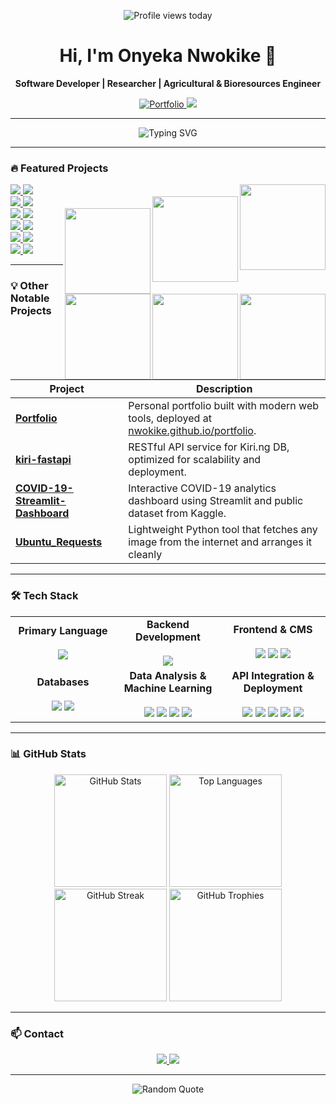 <p align="center">
  <img src="https://komarev.com/ghpvc/?username=Nwokike&color=808080&style=for-the-badge" alt="Profile views today"/>
</p>

<h1 align="center">Hi, I'm Onyeka Nwokike 👋</h1>
<p align="center"><b>Software Developer | Researcher | Agricultural & Bioresources Engineer</b></p>

<p align="center">
  <a href="https://nwokike.github.io/portfolio/">
    <img src="https://img.shields.io/badge/Portfolio-0077B5?style=for-the-badge&logo=website&logoColor=white" alt="Portfolio"/>
  </a>
  <a href="mailto:nwokikeonyeka@gmail.com">
    <img src="https://img.shields.io/badge/Email-nwokikeonyeka@gmail.com-red?style=for-the-badge&logo=gmail&logoColor=white"/>
  </a>
</p>

---

<p align="center">
  <img src="https://readme-typing-svg.demolab.com?font=Fira+Code&size=22&pause=1000&center=true&vCenter=true&width=480&lines=Building+AI+Platforms;Engineering+for+Impact;Research+and+Analysis" alt="Typing SVG"/>
</p>

---

### 🔥 Featured Projects

<a href="https://kiri.ng">
  <img align="right" height="137" src="https://github-readme-stats.vercel.app/api/pin/?username=Nwokike&repo=kiri.ng&theme=buefy&border_color=808080&bg_color=ffffff"/>
</a>
<a href="https://kiri.ng">
  <img src="https://img.shields.io/badge/Live-Kiri.ng-darkgreen?style=for-the-badge"/>
</a>
<a href="https://github.com/Nwokike/kiri.ng">
  <img src="https://img.shields.io/badge/Repo-GitHub-gray?style=for-the-badge"/>
</a>

<br>

<a href="https://spaninsight.onrender.com//">
  <img align="right" height="137" src="https://github-readme-stats.vercel.app/api/pin/?username=Nwokike&repo=spaninsight&theme=buefy&border_color=808080&bg_color=ffffff"/>
</a>
<a href="https://spaninsight.onrender.com/">
  <img src="https://img.shields.io/badge/Live-SpanInsight-blue?style=for-the-badge"/>
</a>
<a href="https://github.com/Nwokike/spaninsight">
  <img src="https://img.shields.io/badge/Repo-GitHub-gray?style=for-the-badge"/>
</a>

<br>

<a href="https://zelcry.onrender.com/">
  <img align="right" height="137" src="https://github-readme-stats.vercel.app/api/pin/?username=Nwokike&repo=zelcry&theme=buefy&border_color=808080&bg_color=ffffff"/>
</a>
<a href="https://zelcry.onrender.com/">
  <img src="https://img.shields.io/badge/Live-Zelcry-ffcd00?style=for-the-badge"/>
</a>
<a href="https://github.com/Nwokike/zelcry">
  <img src="https://img.shields.io/badge/Repo-GitHub-gray?style=for-the-badge"/>
</a>

<br>

<a href="https://yieldwise-ai.onrender.com/">
  <img align="right" height="137" src="https://github-readme-stats.vercel.app/api/pin/?username=Nwokike&repo=yieldwise-ai&theme=buefy&border_color=808080&bg_color=ffffff"/>
</a>
<a href="https://yieldwise-ai.onrender.com/">
  <img src="https://img.shields.io/badge/Live-YieldWiseAI-228B22?style=for-the-badge"/>
</a>
<a href="https://github.com/Nwokike/yieldwise-ai">
  <img src="https://img.shields.io/badge/Repo-GitHub-gray?style=for-the-badge"/>
</a>

<br>

<a href="https://asase-app.onrender.com/">
  <img align="right" height="137" src="https://github-readme-stats.vercel.app/api/pin/?username=Nwokike&repo=asase&theme=buefy&border_color=808080&bg_color=ffffff"/>
</a>
<a href="https://asase-app.onrender.com/">
  <img src="https://img.shields.io/badge/Live-Asase-008080?style=for-the-badge"/>
</a>
<a href="https://github.com/Nwokike/asase">
  <img src="https://img.shields.io/badge/Repo-GitHub-gray?style=for-the-badge"/>
</a>

<br>

<a href="https://nigerian-hate-speech-analyzer.streamlit.app/">
  <img align="right" height="137" src="https://github-readme-stats.vercel.app/api/pin/?username=Nwokike&repo=nigerian-hate-speech-analyzer&theme=buefy&border_color=808080&bg_color=ffffff"/>
</a>
<a href="https://nigerian-hate-speech-analyzer.streamlit.app/">
  <img src="https://img.shields.io/badge/Live-Harmful%20Speech%20Analyzer-orange?style=for-the-badge"/>
</a>
<a href="https://github.com/Nwokike/nigerian-hate-speech-analyzer">
  <img src="https://img.shields.io/badge/Repo-GitHub-gray?style=for-the-badge"/>
</a>

<br>

---

### 💡 Other Notable Projects

| Project | Description |
|----------|--------------|
| [**Portfolio**](https://github.com/Nwokike/portfolio) | Personal portfolio built with modern web tools, deployed at [nwokike.github.io/portfolio](https://nwokike.github.io/portfolio). |
| [**kiri-fastapi**](https://github.com/Nwokike/kiri-fastapi) | RESTful API service for Kiri.ng DB, optimized for scalability and deployment. |
| [**COVID-19-Streamlit-Dashboard**](https://github.com/Nwokike/COVID-19-Streamlit-Dashboard) | Interactive COVID-19 analytics dashboard using Streamlit and public dataset from Kaggle. |
| [**Ubuntu_Requests**](https://github.com/Nwokike/Ubuntu_Requests) | Lightweight Python tool that fetches any image from the internet and arranges it cleanly |

---

### 🛠 Tech Stack

<p align="center">
  <table>
    <tr>
      <td align="center" width="33%">
        <strong>Primary Language</strong><br><br>
        <img src="https://img.shields.io/badge/Python-3776AB?logo=python&logoColor=fff&style=for-the-badge"/>
      </td>
      <td align="center" width="33%">
        <strong>Backend Development</strong><br><br>
        <img src="https://img.shields.io/badge/Django-092E20?logo=django&logoColor=fff&style=for-the-badge"/>
      </td>
      <td align="center" width="33%">
        <strong>Frontend & CMS</strong><br><br>
        <img src="https://img.shields.io/badge/HTML5-E34F26?logo=html5&logoColor=fff&style=for-the-badge"/>
        <img src="https://img.shields.io/badge/CSS3-1572B6?logo=css3&logoColor=fff&style=for-the-badge"/>
        <img src="https://img.shields.io/badge/WordPress-21759B?logo=wordpress&logoColor=fff&style=for-the-badge"/>
      </td>
    </tr>
    <tr>
      <td align="center" width="33%">
        <strong>Databases</strong><br><br>
        <img src="https://img.shields.io/badge/MySQL-4479A1?logo=mysql&logoColor=fff&style=for-the-badge"/>
        <img src="https://img.shields.io/badge/PostgreSQL-316192?logo=postgresql&logoColor=fff&style=for-the-badge"/>
      </td>
      <td align="center" width="33%">
        <strong>Data Analysis & Machine Learning</strong><br><br>
        <img src="https://img.shields.io/badge/Scikit--learn-F7931E?logo=scikitlearn&logoColor=fff&style=for-the-badge"/>
        <img src="https://img.shields.io/badge/Pandas-150458?logo=pandas&logoColor=fff&style=for-the-badge"/>
        <img src="https://img.shields.io/badge/NumPy-013243?logo=numpy&logoColor=fff&style=for-the-badge"/>
        <img src="https://img.shields.io/badge/Matplotlib-11557c?style=for-the-badge&logo=matplotlib&logoColor=white"/>
      </td>
      <td align="center" width="33%">
        <strong>API Integration & Deployment</strong><br><br>
        <img src="https://img.shields.io/badge/REST%20APIs-000?style=for-the-badge"/>
        <img src="https://img.shields.io/badge/Oracle%20Cloud-F80000?logo=oracle&logoColor=fff&style=for-the-badge"/>
        <img src="https://img.shields.io/badge/Render-46E3B7?logo=render&logoColor=fff&style=for-the-badge"/>
        <img src="https://img.shields.io/badge/Streamlit-FF4B4B?logo=streamlit&logoColor=fff&style=for-the-badge"/>
        <img src="https://img.shields.io/badge/Git-F05032?logo=git&logoColor=fff&style=for-the-badge"/>
      </td>
    </tr>
  </table>
</p>

---

### 📊 GitHub Stats

<div align="center">
  <img height="180em" src="https://github-readme-stats.vercel.app/api?username=Nwokike&show_icons=true&theme=buefy&border_color=808080&bg_color=ffffff&title_color=000000&text_color=000000" alt="GitHub Stats"/>
  <img height="180em" src="https://github-readme-stats.vercel.app/api/top-langs/?username=Nwokike&layout=compact&theme=buefy&border_color=808080&bg_color=ffffff&title_color=000000&text_color=000000" alt="Top Languages"/>
  <br/>
  <img height="180em" src="https://github-readme-streak-stats.herokuapp.com/?user=Nwokike&theme=buefy-light" alt="GitHub Streak"/>
  <img height="180em" src="https://github-profile-trophy.vercel.app/?username=Nwokike&theme=buefy&row=1&column=5&margin-w=10&margin-h=10" alt="GitHub Trophies"/>
</div>

---

### 📫 Contact

<p align="center">
  <a href="mailto:nwokikeonyeka@gmail.com">
    <img src="https://img.shields.io/badge/Email-nwokikeonyeka@gmail.com-red?style=for-the-badge&logo=gmail&logoColor=white"/>
  </a>
  <a href="https://nwokike.github.io/portfolio/">
    <img src="https://img.shields.io/badge/Portfolio-0077B5?style=for-the-badge&logo=website&logoColor=white"/>
  </a>
</p>

---

<p align="center">
  <img src="https://quotes-github-readme.vercel.app/api?type=horizontal&theme=light" alt="Random Quote"/>
</p>
